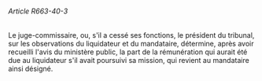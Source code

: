 ###### Article R663-40-3

Le juge-commissaire, ou, s'il a cessé ses fonctions, le président du tribunal, sur les observations du liquidateur et du mandataire, détermine, après avoir recueilli l'avis du ministère public, la part de la rémunération qui aurait été due au liquidateur s'il avait poursuivi sa mission, qui revient au mandataire ainsi désigné.

